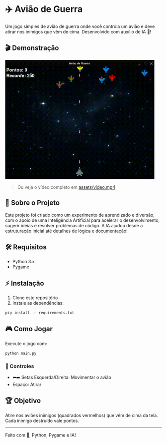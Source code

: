 # ✈️ Avião de Guerra

Um jogo simples de avião de guerra onde você controla um avião e deve atirar nos inimigos que vêm de cima. Desenvolvido com auxílio de IA 🤖!

## 🎬 Demonstração

![Demonstração do jogo](assets/demo.gif)

> Ou veja o vídeo completo em [assets/video.mp4](assets/video.mp4)

## 🚀 Sobre o Projeto

Este projeto foi criado como um experimento de aprendizado e diversão, com o apoio de uma Inteligência Artificial para acelerar o desenvolvimento, sugerir ideias e resolver problemas de código. A IA ajudou desde a estruturação inicial até detalhes de lógica e documentação!

## 🛠️ Requisitos

- Python 3.x
- Pygame

## ⚡ Instalação

1. Clone este repositório
2. Instale as dependências:
```bash
pip install -r requirements.txt
```

## 🎮 Como Jogar

Execute o jogo com:
```bash
python main.py
```

### 🎯 Controles
- ⬅️➡️ Setas Esquerda/Direita: Movimentar o avião
- Espaço: Atirar

## 🏆 Objetivo
Atire nos aviões inimigos (quadrados vermelhos) que vêm de cima da tela. Cada inimigo destruído vale pontos. 

---

Feito com 💙, Python, Pygame e IA! 